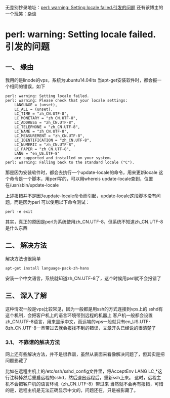 无差别抄录地址：[perl: warning: Setting locale failed.引发的问题](http://blog.csdn.net/permike/article/details/54576417)
还有该博主的一个玩笑：[杂谈](http://blog.csdn.net/permike/article/details/76189871)

# perl: warning: Setting locale failed.引发的问题

## 一、 缘由

我用的是linode的vps，系统为ubuntu14.04lts
当apt-get安装软件时，都会报一个相同的错误，如下
```
perl: warning: Setting locale failed.
perl: warning: Please check that your locale settings:
    LANGUAGE = (unset),
    LC_ALL = (unset),
    LC_TIME = "zh_CN.UTF-8",
    LC_MONETARY = "zh_CN.UTF-8",
    LC_ADDRESS = "zh_CN.UTF-8",
    LC_TELEPHONE = "zh_CN.UTF-8",
    LC_NAME = "zh_CN.UTF-8",
    LC_MEASUREMENT = "zh_CN.UTF-8",
    LC_IDENTIFICATION = "zh_CN.UTF-8",
    LC_NUMERIC = "zh_CN.UTF-8",
    LC_PAPER = "zh_CN.UTF-8",
    LANG = "en_US.UTF-8"
    are supported and installed on your system.
perl: warning: Falling back to the standard locale ("C").
```
那是因为安装软件时，都会去执行一个update-locale的命令，用来更新locale
这个命令是一个脚本，用perl写的，可以用whereis update-locale查到，位置在/usr/sbin/update-locale

上述报错并不是因为update-locale命令而引起，update-locale这段脚本没有问题，而是因为perl
可以使用以下命令测试：
```
perl -e exit
```
其实，真正的原因是perl为系统使用zh_CN.UTF-8，但系统不知道zh_CN.UTF-8是什么东西
## 二、 解决方法

解决方法也很简单
```
apt-get install language-pack-zh-hans
```
安装一个中文语言，系统就知道zh_CN.UTF-8了，这个时候用perl就不会报错了
## 三、 深入了解

这种情况一般是vps比较常见，因为一般都是用ssh的方式连接到vps上的
sshd有这个机制，会把客户机上的语言环境带到远程的机器上
客户机一般都会设置zh_CN.UTF-8语言，用来显示中文，而远端的vps一般就只有en_US.UTF-8zh_CN.UTF-8一旦带过去就会报找不到的错误，文章开头已经说的很清楚了
### 3.1、 不靠谱的解决方法

网上还有些解决方法，并不是很靠谱，虽然从表面来看像解决问题了，但其实是把问题影藏了

比如在远程主机上的/etc/ssh/sshd_config文件里，将AcceptEnv LANG LC_*这行注释掉然后重启远程的sshd，然后退出远程后，重新ssh上来。
这时，远程主机不会把客户机的语言环境（zh_CN.UTF-8）带过来
当然就不会再有报错，可惜的是，远程主机是无法正确显示中文的，问题还在，只是被影藏了。


